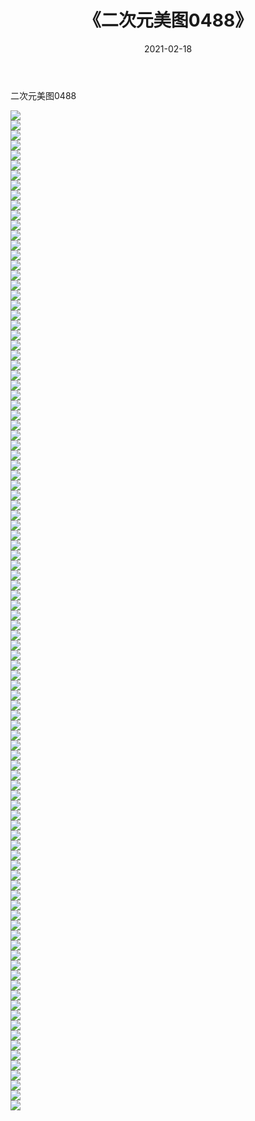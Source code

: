 ﻿---
layout: post
title:  《二次元美图0488》
date:   2021-02-18
img: http://imgx.orgx.ga/二次元/2021/二次元美图0488/000.jpg
categories: [美女, 清纯, 唯美]
---

二次元美图0488

 ![](http://imgx.orgx.ga/二次元/2021/二次元美图0488/001.jpg) <br>![](http://imgx.orgx.ga/二次元/2021/二次元美图0488/002.jpg) <br>![](http://imgx.orgx.ga/二次元/2021/二次元美图0488/003.jpg) <br>![](http://imgx.orgx.ga/二次元/2021/二次元美图0488/004.jpg) <br>![](http://imgx.orgx.ga/二次元/2021/二次元美图0488/005.jpg) <br>![](http://imgx.orgx.ga/二次元/2021/二次元美图0488/006.jpg) <br>![](http://imgx.orgx.ga/二次元/2021/二次元美图0488/007.jpg) <br>![](http://imgx.orgx.ga/二次元/2021/二次元美图0488/008.jpg) <br>![](http://imgx.orgx.ga/二次元/2021/二次元美图0488/009.jpg) <br>![](http://imgx.orgx.ga/二次元/2021/二次元美图0488/010.jpg) <br>![](http://imgx.orgx.ga/二次元/2021/二次元美图0488/011.jpg) <br>![](http://imgx.orgx.ga/二次元/2021/二次元美图0488/012.jpg) <br>![](http://imgx.orgx.ga/二次元/2021/二次元美图0488/013.jpg) <br>![](http://imgx.orgx.ga/二次元/2021/二次元美图0488/014.jpg) <br>![](http://imgx.orgx.ga/二次元/2021/二次元美图0488/015.jpg) <br>![](http://imgx.orgx.ga/二次元/2021/二次元美图0488/016.jpg) <br>![](http://imgx.orgx.ga/二次元/2021/二次元美图0488/017.jpg) <br>![](http://imgx.orgx.ga/二次元/2021/二次元美图0488/018.jpg) <br>![](http://imgx.orgx.ga/二次元/2021/二次元美图0488/019.jpg) <br>![](http://imgx.orgx.ga/二次元/2021/二次元美图0488/020.jpg) <br>![](http://imgx.orgx.ga/二次元/2021/二次元美图0488/021.jpg) <br>![](http://imgx.orgx.ga/二次元/2021/二次元美图0488/022.jpg) <br>![](http://imgx.orgx.ga/二次元/2021/二次元美图0488/023.jpg) <br>![](http://imgx.orgx.ga/二次元/2021/二次元美图0488/024.jpg) <br>![](http://imgx.orgx.ga/二次元/2021/二次元美图0488/025.jpg) <br>![](http://imgx.orgx.ga/二次元/2021/二次元美图0488/026.jpg) <br>![](http://imgx.orgx.ga/二次元/2021/二次元美图0488/027.jpg) <br>![](http://imgx.orgx.ga/二次元/2021/二次元美图0488/028.jpg) <br>![](http://imgx.orgx.ga/二次元/2021/二次元美图0488/029.jpg) <br>![](http://imgx.orgx.ga/二次元/2021/二次元美图0488/030.jpg) <br>![](http://imgx.orgx.ga/二次元/2021/二次元美图0488/031.jpg) <br>![](http://imgx.orgx.ga/二次元/2021/二次元美图0488/032.jpg) <br>![](http://imgx.orgx.ga/二次元/2021/二次元美图0488/033.jpg) <br>![](http://imgx.orgx.ga/二次元/2021/二次元美图0488/034.jpg) <br>![](http://imgx.orgx.ga/二次元/2021/二次元美图0488/035.jpg) <br>![](http://imgx.orgx.ga/二次元/2021/二次元美图0488/036.jpg) <br>![](http://imgx.orgx.ga/二次元/2021/二次元美图0488/037.jpg) <br>![](http://imgx.orgx.ga/二次元/2021/二次元美图0488/038.jpg) <br>![](http://imgx.orgx.ga/二次元/2021/二次元美图0488/039.jpg) <br>![](http://imgx.orgx.ga/二次元/2021/二次元美图0488/040.jpg) <br>![](http://imgx.orgx.ga/二次元/2021/二次元美图0488/041.jpg) <br>![](http://imgx.orgx.ga/二次元/2021/二次元美图0488/042.jpg) <br>![](http://imgx.orgx.ga/二次元/2021/二次元美图0488/043.jpg) <br>![](http://imgx.orgx.ga/二次元/2021/二次元美图0488/044.jpg) <br>![](http://imgx.orgx.ga/二次元/2021/二次元美图0488/045.jpg) <br>![](http://imgx.orgx.ga/二次元/2021/二次元美图0488/046.jpg) <br>![](http://imgx.orgx.ga/二次元/2021/二次元美图0488/047.jpg) <br>![](http://imgx.orgx.ga/二次元/2021/二次元美图0488/048.jpg) <br>![](http://imgx.orgx.ga/二次元/2021/二次元美图0488/049.jpg) <br>![](http://imgx.orgx.ga/二次元/2021/二次元美图0488/050.jpg) <br>![](http://imgx.orgx.ga/二次元/2021/二次元美图0488/051.jpg) <br>![](http://imgx.orgx.ga/二次元/2021/二次元美图0488/052.jpg) <br>![](http://imgx.orgx.ga/二次元/2021/二次元美图0488/053.jpg) <br>![](http://imgx.orgx.ga/二次元/2021/二次元美图0488/054.jpg) <br>![](http://imgx.orgx.ga/二次元/2021/二次元美图0488/055.jpg) <br>![](http://imgx.orgx.ga/二次元/2021/二次元美图0488/056.jpg) <br>![](http://imgx.orgx.ga/二次元/2021/二次元美图0488/057.jpg) <br>![](http://imgx.orgx.ga/二次元/2021/二次元美图0488/058.jpg) <br>![](http://imgx.orgx.ga/二次元/2021/二次元美图0488/059.jpg) <br>![](http://imgx.orgx.ga/二次元/2021/二次元美图0488/060.jpg) <br>![](http://imgx.orgx.ga/二次元/2021/二次元美图0488/061.jpg) <br>![](http://imgx.orgx.ga/二次元/2021/二次元美图0488/062.jpg) <br>![](http://imgx.orgx.ga/二次元/2021/二次元美图0488/063.jpg) <br>![](http://imgx.orgx.ga/二次元/2021/二次元美图0488/064.jpg) <br>![](http://imgx.orgx.ga/二次元/2021/二次元美图0488/065.jpg) <br>![](http://imgx.orgx.ga/二次元/2021/二次元美图0488/066.jpg) <br>![](http://imgx.orgx.ga/二次元/2021/二次元美图0488/067.jpg) <br>![](http://imgx.orgx.ga/二次元/2021/二次元美图0488/068.jpg) <br>![](http://imgx.orgx.ga/二次元/2021/二次元美图0488/069.jpg) <br>![](http://imgx.orgx.ga/二次元/2021/二次元美图0488/070.jpg) <br>![](http://imgx.orgx.ga/二次元/2021/二次元美图0488/071.jpg) <br>![](http://imgx.orgx.ga/二次元/2021/二次元美图0488/072.jpg) <br>![](http://imgx.orgx.ga/二次元/2021/二次元美图0488/073.jpg) <br>![](http://imgx.orgx.ga/二次元/2021/二次元美图0488/074.jpg) <br>![](http://imgx.orgx.ga/二次元/2021/二次元美图0488/075.jpg) <br>![](http://imgx.orgx.ga/二次元/2021/二次元美图0488/076.jpg) <br>![](http://imgx.orgx.ga/二次元/2021/二次元美图0488/077.jpg) <br>![](http://imgx.orgx.ga/二次元/2021/二次元美图0488/078.jpg) <br>![](http://imgx.orgx.ga/二次元/2021/二次元美图0488/079.jpg) <br>![](http://imgx.orgx.ga/二次元/2021/二次元美图0488/080.jpg) <br>![](http://imgx.orgx.ga/二次元/2021/二次元美图0488/081.jpg) <br>![](http://imgx.orgx.ga/二次元/2021/二次元美图0488/082.jpg) <br>![](http://imgx.orgx.ga/二次元/2021/二次元美图0488/083.jpg) <br>![](http://imgx.orgx.ga/二次元/2021/二次元美图0488/084.jpg) <br>![](http://imgx.orgx.ga/二次元/2021/二次元美图0488/085.jpg) <br>![](http://imgx.orgx.ga/二次元/2021/二次元美图0488/086.jpg) <br>![](http://imgx.orgx.ga/二次元/2021/二次元美图0488/087.jpg) <br>![](http://imgx.orgx.ga/二次元/2021/二次元美图0488/088.jpg) <br>![](http://imgx.orgx.ga/二次元/2021/二次元美图0488/089.jpg) <br>![](http://imgx.orgx.ga/二次元/2021/二次元美图0488/090.jpg) <br>![](http://imgx.orgx.ga/二次元/2021/二次元美图0488/091.jpg) <br>![](http://imgx.orgx.ga/二次元/2021/二次元美图0488/092.jpg) <br>![](http://imgx.orgx.ga/二次元/2021/二次元美图0488/093.jpg) <br>![](http://imgx.orgx.ga/二次元/2021/二次元美图0488/094.jpg) <br>![](http://imgx.orgx.ga/二次元/2021/二次元美图0488/095.jpg) <br>![](http://imgx.orgx.ga/二次元/2021/二次元美图0488/096.jpg) <br>![](http://imgx.orgx.ga/二次元/2021/二次元美图0488/097.jpg) <br>![](http://imgx.orgx.ga/二次元/2021/二次元美图0488/098.jpg) <br>![](http://imgx.orgx.ga/二次元/2021/二次元美图0488/099.jpg) <br>![](http://imgx.orgx.ga/二次元/2021/二次元美图0488/100.jpg) <br>